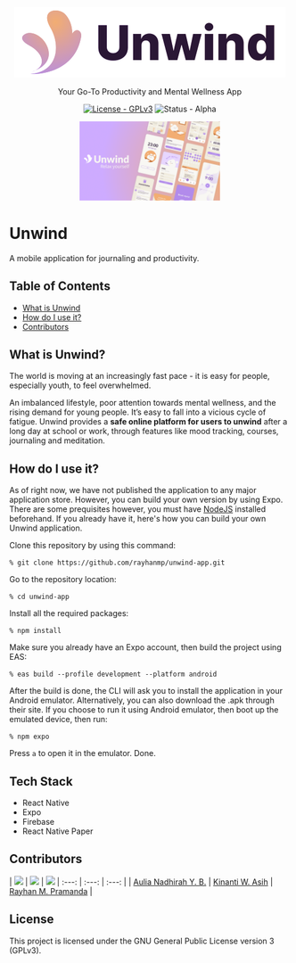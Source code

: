 <p align="center">
    <picture>
      <source media="(prefers-color-scheme: dark)"
          srcset="./assets/unwindLogo-Light.svg"
          width="600"
          height="200"
      />
      <source media="(prefers-color-scheme: light)"
          srcset="./assets/unwindLogo-Dark.svg"
          width="600"
          height="200"
      />
      <img id="logo" alt="Unwind logo"
          src="./assets/unwindLogo-Dark.svg"
      />
    </picture>
</p>

<p align="center">
  Your Go-To Productivity and Mental Wellness App<p>
  </p>
<p align="center">
  <a href ="https://www.gnu.org/licenses/gpl-3.0"><img src="https://img.shields.io/badge/License-GPLv3-blue.svg" alt="License - GPLv3"></a>
  <img src="https://img.shields.io/badge/status-alpha-orange" alt="Status - Alpha"></a>
</p>

<p align="center">
      <img src="./assets/readme_banner.png" style="width: 50%"></td>
</p>

# Unwind
A mobile application for journaling and productivity.

## Table of Contents
- [What is Unwind](#whatisunwind)
- [How do I use it?](#howtouse)
- [Contributors](#contributors)
## What is Unwind?
<a name="whatisunwind"></a>
The world is moving at an increasingly fast pace - it is easy for people, especially youth, to feel overwhelmed.

An imbalanced lifestyle, poor attention towards mental wellness, and the rising demand for young people. It’s easy to fall into a vicious cycle of fatigue.
Unwind provides a **safe online platform for users to unwind** after a long day at school or work, through features like mood tracking, courses, journaling and meditation.

## How do I use it?
<a name="howtouse"></a>
As of right now, we have not published the application to any major application store. However, you can build your own version by using Expo. There are some prequisites however, you must have [NodeJS](https://nodejs.org/en) installed beforehand. If you already have it, here's how you can build your own Unwind application.

Clone this repository by using this command:

    % git clone https://github.com/rayhanmp/unwind-app.git

Go to the repository location:

    % cd unwind-app

Install all the required packages:

    % npm install

Make sure you already have an Expo account, then build the project using EAS:

    % eas build --profile development --platform android

After the build is done, the CLI will ask you to install the application in your Android emulator. Alternatively, you can also download the .apk through their site. If you choose to run it using Android emulator, then boot up the emulated device, then run:

    % npm expo

Press `a` to open it in the emulator. Done.

## Tech Stack
- React Native
- Expo
- Firebase
- React Native Paper

## Contributors
<a name="contributors"></a>
| <img width="50" src="https://avatars.githubusercontent.com/u/42485997?v=4"/> | <img width="50" src="https://avatars.githubusercontent.com/u/78632601?v=4"/> | <img width="50" src="https://avatars.githubusercontent.com/u/90276351?v=4"/>
| :---: | :---: | :---: |
| [Aulia Nadhirah Y. B.](https://github.com/Aulianyb) | [Kinanti W. Asih](https://github.com/KinantiWening1) | [Rayhan M. Pramanda](https://github.com/rayhanmp) |

## License
This project is licensed under the GNU General Public License version 3 (GPLv3).

